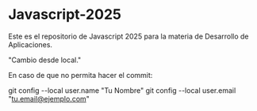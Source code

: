 # Javascript-2025
Este es el repositorio de Javascript 2025 para la materia de Desarrollo de Aplicaciones.

"Cambio desde local."

En caso de que no permita hacer el commit:

git config --local user.name "Tu Nombre"
git config --local user.email "tu.email@ejemplo.com"

